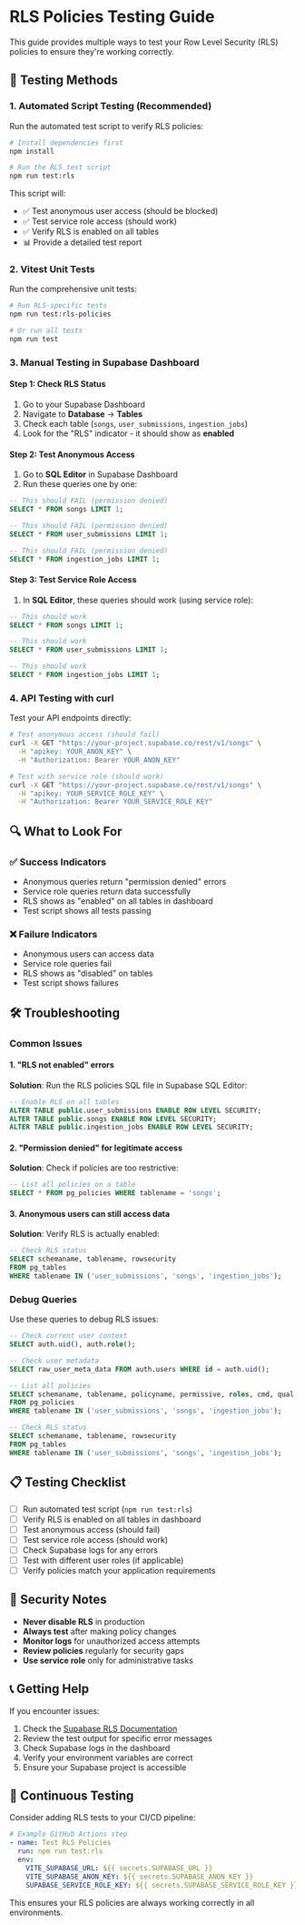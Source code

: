 # RLS Policies Testing Guide

This guide provides multiple ways to test your Row Level Security (RLS) policies to ensure they're working correctly.

## 🧪 Testing Methods

### 1. Automated Script Testing (Recommended)

Run the automated test script to verify RLS policies:

```bash
# Install dependencies first
npm install

# Run the RLS test script
npm run test:rls
```

This script will:
- ✅ Test anonymous user access (should be blocked)
- ✅ Test service role access (should work)
- ✅ Verify RLS is enabled on all tables
- 📊 Provide a detailed test report

### 2. Vitest Unit Tests

Run the comprehensive unit tests:

```bash
# Run RLS-specific tests
npm run test:rls-policies

# Or run all tests
npm run test
```

### 3. Manual Testing in Supabase Dashboard

#### Step 1: Check RLS Status
1. Go to your Supabase Dashboard
2. Navigate to **Database** → **Tables**
3. Check each table (`songs`, `user_submissions`, `ingestion_jobs`)
4. Look for the "RLS" indicator - it should show as **enabled**

#### Step 2: Test Anonymous Access
1. Go to **SQL Editor** in Supabase Dashboard
2. Run these queries one by one:

```sql
-- This should FAIL (permission denied)
SELECT * FROM songs LIMIT 1;

-- This should FAIL (permission denied)
SELECT * FROM user_submissions LIMIT 1;

-- This should FAIL (permission denied)
SELECT * FROM ingestion_jobs LIMIT 1;
```

#### Step 3: Test Service Role Access
1. In **SQL Editor**, these queries should work (using service role):

```sql
-- This should work
SELECT * FROM songs LIMIT 1;

-- This should work
SELECT * FROM user_submissions LIMIT 1;

-- This should work
SELECT * FROM ingestion_jobs LIMIT 1;
```

### 4. API Testing with curl

Test your API endpoints directly:

```bash
# Test anonymous access (should fail)
curl -X GET "https://your-project.supabase.co/rest/v1/songs" \
  -H "apikey: YOUR_ANON_KEY" \
  -H "Authorization: Bearer YOUR_ANON_KEY"

# Test with service role (should work)
curl -X GET "https://your-project.supabase.co/rest/v1/songs" \
  -H "apikey: YOUR_SERVICE_ROLE_KEY" \
  -H "Authorization: Bearer YOUR_SERVICE_ROLE_KEY"
```

## 🔍 What to Look For

### ✅ Success Indicators
- Anonymous queries return "permission denied" errors
- Service role queries return data successfully
- RLS shows as "enabled" on all tables in dashboard
- Test script shows all tests passing

### ❌ Failure Indicators
- Anonymous users can access data
- Service role queries fail
- RLS shows as "disabled" on tables
- Test script shows failures

## 🛠️ Troubleshooting

### Common Issues

#### 1. "RLS not enabled" errors
**Solution**: Run the RLS policies SQL file in Supabase SQL Editor:
```sql
-- Enable RLS on all tables
ALTER TABLE public.user_submissions ENABLE ROW LEVEL SECURITY;
ALTER TABLE public.songs ENABLE ROW LEVEL SECURITY;
ALTER TABLE public.ingestion_jobs ENABLE ROW LEVEL SECURITY;
```

#### 2. "Permission denied" for legitimate access
**Solution**: Check if policies are too restrictive:
```sql
-- List all policies on a table
SELECT * FROM pg_policies WHERE tablename = 'songs';
```

#### 3. Anonymous users can still access data
**Solution**: Verify RLS is actually enabled:
```sql
-- Check RLS status
SELECT schemaname, tablename, rowsecurity 
FROM pg_tables 
WHERE tablename IN ('user_submissions', 'songs', 'ingestion_jobs');
```

### Debug Queries

Use these queries to debug RLS issues:

```sql
-- Check current user context
SELECT auth.uid(), auth.role();

-- Check user metadata
SELECT raw_user_meta_data FROM auth.users WHERE id = auth.uid();

-- List all policies
SELECT schemaname, tablename, policyname, permissive, roles, cmd, qual 
FROM pg_policies 
WHERE tablename IN ('user_submissions', 'songs', 'ingestion_jobs');

-- Check RLS status
SELECT schemaname, tablename, rowsecurity 
FROM pg_tables 
WHERE tablename IN ('user_submissions', 'songs', 'ingestion_jobs');
```

## 📋 Testing Checklist

- [ ] Run automated test script (`npm run test:rls`)
- [ ] Verify RLS is enabled on all tables in dashboard
- [ ] Test anonymous access (should fail)
- [ ] Test service role access (should work)
- [ ] Check Supabase logs for any errors
- [ ] Test with different user roles (if applicable)
- [ ] Verify policies match your application requirements

## 🚨 Security Notes

- **Never disable RLS** in production
- **Always test** after making policy changes
- **Monitor logs** for unauthorized access attempts
- **Review policies** regularly for security gaps
- **Use service role** only for administrative tasks

## 📞 Getting Help

If you encounter issues:

1. Check the [Supabase RLS Documentation](https://supabase.com/docs/guides/auth/row-level-security)
2. Review the test output for specific error messages
3. Check Supabase logs in the dashboard
4. Verify your environment variables are correct
5. Ensure your Supabase project is accessible

## 🔄 Continuous Testing

Consider adding RLS tests to your CI/CD pipeline:

```yaml
# Example GitHub Actions step
- name: Test RLS Policies
  run: npm run test:rls
  env:
    VITE_SUPABASE_URL: ${{ secrets.SUPABASE_URL }}
    VITE_SUPABASE_ANON_KEY: ${{ secrets.SUPABASE_ANON_KEY }}
    SUPABASE_SERVICE_ROLE_KEY: ${{ secrets.SUPABASE_SERVICE_ROLE_KEY }}
```

This ensures your RLS policies are always working correctly in all environments.
